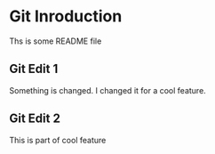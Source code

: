 # Git Inroduction

Ths is some README file

## Git Edit 1

Something is changed. I changed it for a cool feature.

## Git Edit 2

This is part of cool feature